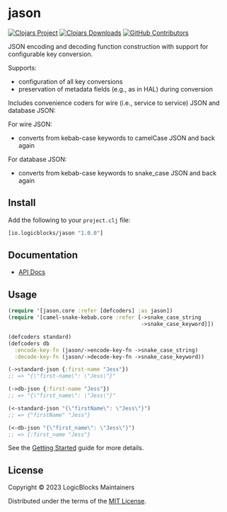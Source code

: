 # jason

[![Clojars Project](https://img.shields.io/clojars/v/io.logicblocks/jason.svg)](https://clojars.org/io.logicblocks/jason)
[![Clojars Downloads](https://img.shields.io/clojars/dt/io.logicblocks/jason.svg)](https://clojars.org/io.logicblocks/jason)
[![GitHub Contributors](https://img.shields.io/github/contributors-anon/logicblocks/jason.svg)](https://github.com/logicblocks/jason/graphs/contributors)


JSON encoding and decoding function construction with support for configurable 
key conversion.

Supports:
- configuration of all key conversions
- preservation of metadata fields (e.g., as in HAL) during conversion

Includes convenience coders for wire (i.e., service to service) JSON and
database JSON:

For wire JSON:
- converts from kebab-case keywords to camelCase JSON and back again

For database JSON:
- converts from kebab-case keywords to snake_case JSON and back again

## Install

Add the following to your `project.clj` file:

```clj
[io.logicblocks/jason "1.0.0"]
```

## Documentation

* [API Docs](http://logicblocks.github.io/jason)

## Usage

```clojure
(require '[jason.core :refer [defcoders] :as jason])
(require '[camel-snake-kebab.core :refer [->snake_case_string
                                          ->snake_case_keyword]])

(defcoders standard)
(defcoders db
  :encode-key-fn (jason/->encode-key-fn ->snake_case_string)
  :decode-key-fn (jason/->decode-key-fn ->snake_case_keyword))

(->standard-json {:first-name "Jess"})
;; => "{\"first-name\": \"Jess\"}"

(->db-json {:first-name "Jess"})
;; => "{\"first_name\": \"Jess\"}"

(<-standard-json "{\"firstName\": \"Jess\"}")
;; => {"firstName" "Jess"}

(<-db-json "{\"first_name\": \"Jess\"}")
;; => {:first_name "Jess"}
```

See the 
[Getting Started](https://logicblocks.github.io/jason/getting-started.html) 
guide for more details.

## License

Copyright &copy; 2023 LogicBlocks Maintainers

Distributed under the terms of the 
[MIT License](http://opensource.org/licenses/MIT).
